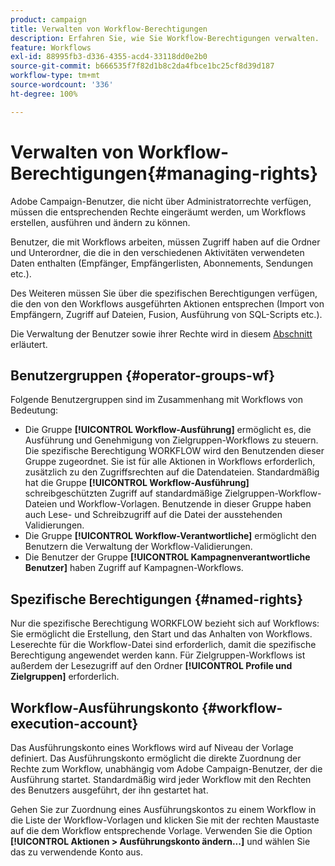 ```yaml
---
product: campaign
title: Verwalten von Workflow-Berechtigungen
description: Erfahren Sie, wie Sie Workflow-Berechtigungen verwalten.
feature: Workflows
exl-id: 88995fb3-d336-4355-acd4-33118dd0e2b0
source-git-commit: b666535f7f82d1b8c2da4fbce1bc25cf8d39d187
workflow-type: tm+mt
source-wordcount: '336'
ht-degree: 100%

---
```


# Verwalten von Workflow-Berechtigungen{#managing-rights}



Adobe Campaign-Benutzer, die nicht über Administratorrechte verfügen, müssen die entsprechenden Rechte eingeräumt werden, um Workflows erstellen, ausführen und ändern zu können.

Benutzer, die mit Workflows arbeiten, müssen Zugriff haben auf die Ordner und Unterordner, die die in den verschiedenen Aktivitäten verwendeten Daten enthalten (Empfänger, Empfängerlisten, Abonnements, Sendungen etc.).

Des Weiteren müssen Sie über die spezifischen Berechtigungen verfügen, die den von den Workflows ausgeführten Aktionen entsprechen (Import von Empfängern, Zugriff auf Dateien, Fusion, Ausführung von SQL-Scripts etc.).

Die Verwaltung der Benutzer sowie ihrer Rechte wird in diesem [Abschnitt](../../platform/using/access-management.md) erläutert.

## Benutzergruppen {#operator-groups-wf}

Folgende Benutzergruppen sind im Zusammenhang mit Workflows von Bedeutung:

* Die Gruppe **[!UICONTROL Workflow-Ausführung]** ermöglicht es, die Ausführung und Genehmigung von Zielgruppen-Workflows zu steuern. Die spezifische Berechtigung WORKFLOW wird den Benutzenden dieser Gruppe zugeordnet. Sie ist für alle Aktionen in Workflows erforderlich, zusätzlich zu den Zugriffsrechten auf die Datendateien. Standardmäßig hat die Gruppe **[!UICONTROL Workflow-Ausführung]** schreibgeschützten Zugriff auf standardmäßige Zielgruppen-Workflow-Dateien und Workflow-Vorlagen. Benutzende in dieser Gruppe haben auch Lese- und Schreibzugriff auf die Datei der ausstehenden Validierungen.
* Die Gruppe **[!UICONTROL Workflow-Verantwortliche]** ermöglicht den Benutzern die Verwaltung der Workflow-Validierungen.
* Die Benutzer der Gruppe **[!UICONTROL Kampagnenverantwortliche Benutzer]** haben Zugriff auf Kampagnen-Workflows.

## Spezifische Berechtigungen {#named-rights}

Nur die spezifische Berechtigung WORKFLOW bezieht sich auf Workflows: Sie ermöglicht die Erstellung, den Start und das Anhalten von Workflows. Leserechte für die Workflow-Datei sind erforderlich, damit die spezifische Berechtigung angewendet werden kann. Für Zielgruppen-Workflows ist außerdem der Lesezugriff auf den Ordner **[!UICONTROL Profile und Zielgruppen]** erforderlich.

## Workflow-Ausführungskonto {#workflow-execution-account}

Das Ausführungskonto eines Workflows wird auf Niveau der Vorlage definiert. Das Ausführungskonto ermöglicht die direkte Zuordnung der Rechte zum Workflow, unabhängig vom Adobe Campaign-Benutzer, der die Ausführung startet. Standardmäßig wird jeder Workflow mit den Rechten des Benutzers ausgeführt, der ihn gestartet hat.

Gehen Sie zur Zuordnung eines Ausführungskontos zu einem Workflow in die Liste der Workflow-Vorlagen und klicken Sie mit der rechten Maustaste auf die dem Workflow entsprechende Vorlage. Verwenden Sie die Option **[!UICONTROL Aktionen > Ausführungskonto ändern...]** und wählen Sie das zu verwendende Konto aus.
